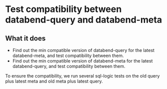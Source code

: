 # Test compatibility between databend-query and databend-meta

## What it does
- Find out the min compatible version of databend-query for the latest databend-meta, and test compatibility between them.
- Find out the min compatible version of databend-meta for the latest databend-query, and test compatibility between them.

To ensure the compatibility, we run several sql-logic tests on the old query plus latest meta and old meta plus latest query.